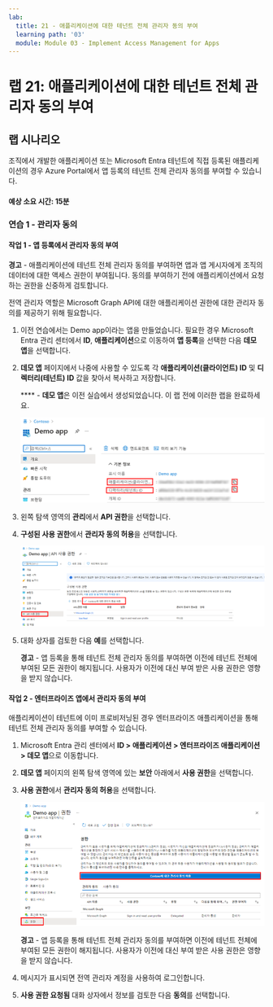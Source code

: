 ```yaml
---
lab:
  title: 21 - 애플리케이션에 대한 테넌트 전체 관리자 동의 부여
  learning path: '03'
  module: Module 03 - Implement Access Management for Apps
---
```


# 랩 21: 애플리케이션에 대한 테넌트 전체 관리자 동의 부여

## 랩 시나리오

조직에서 개발한 애플리케이션 또는 Microsoft Entra 테넌트에 직접 등록된 애플리케이션의 경우 Azure Portal에서 앱 등록의 테넌트 전체 관리자 동의를 부여할 수 있습니다.

#### 예상 소요 시간: 15분

### 연습 1 - 관리자 동의

#### 작업 1 - 앱 등록에서 관리자 동의 부여

   **경고** - 애플리케이션에 테넌트 전체 관리자 동의를 부여하면 앱과 앱 게시자에게 조직의 데이터에 대한 액세스 권한이 부여됩니다. 동의를 부여하기 전에 애플리케이션에서 요청하는 권한을 신중하게 검토합니다.

전역 관리자 역할은 Microsoft Graph API에 대한 애플리케이션 권한에 대한 관리자 동의를 제공하기 위해 필요합니다.

1. 이전 연습에서는 Demo app이라는 앱을 만들었습니다. 필요한 경우 Microsoft Entra 관리 센터에서 **ID**, **애플리케이션**으로 이동하여 **앱 등록**을 선택한 다음 **데모 앱**을 선택합니다.

2. **데모 앱** 페이지에서 나중에 사용할 수 있도록 각 **애플리케이션(클라이언트) ID** 및 **디렉터리(테넌트) ID** 값을 찾아서 복사하고 저장합니다.

    **** - **데모 앱**은 이전 실습에서 생성되었습니다. 이 랩 전에 이러한 랩을 완료하세요.

    ![디렉터리 ID가 강조 표시된 데모 앱 페이지를 보여 주는 화면 이미지](./media/lp3-mod3-demo-app-directory-id.png)

3. 왼쪽 탐색 영역의 **관리**에서 **API 권한**을 선택합니다.

4. **구성된 사용 권한**에서 **관리자 동의 허용**을 선택합니다.

    ![Contos에 대한 관리자 동의 허용이 강조 표시된 API 권한 페이지를 보여 주는 화면 이미지](./media/lp3-mod3-api-permissions-admin-consent.png)

5. 대화 상자를 검토한 다음 **예**를 선택합니다.

   **경고** - 앱 등록을 통해 테넌트 전체 관리자 동의를 부여하면 이전에 테넌트 전체에 부여된 모든 권한이 해지됩니다. 사용자가 이전에 대신 부여 받은 사용 권한은 영향을 받지 않습니다.

#### 작업 2 - 엔터프라이즈 앱에서 관리자 동의 부여

애플리케이션이 테넌트에 이미 프로비저닝된 경우 엔터프라이즈 애플리케이션을 통해 테넌트 전체 관리자 동의를 부여할 수 있습니다.

1. Microsoft Entra 관리 센터에서 **ID > 애플리케이션 > 엔터프라이즈 애플리케이션 > 데모 앱**으로 이동합니다.

2. **데모 앱** 페이지의 왼쪽 탐색 영역에 있는 **보안** 아래에서 **사용 권한**을 선택합니다.

3. **사용 권한**에서 **관리자 동의 허용**을 선택합니다.

    ![Contos에 대한 관리자 동의 부여가 강조 표시된 Demo app 페이지를 보여 주는 화면 이미지](./media/lp3-mod3-grant-admin-consent-in-enterprise-app.png)

   **경고** - 앱 등록을 통해 테넌트 전체 관리자 동의를 부여하면 이전에 테넌트 전체에 부여된 모든 권한이 해지됩니다. 사용자가 이전에 대신 부여 받은 사용 권한은 영향을 받지 않습니다.

4. 메시지가 표시되면 전역 관리자 계정을 사용하여 로그인합니다.

5. **사용 권한 요청됨** 대화 상자에서 정보를 검토한 다음 **동의**를 선택합니다.
